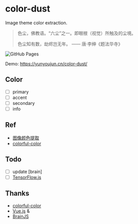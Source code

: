 # color-dust

Image theme color extraction.

> 色尘，佛教语。“六尘”之一。即眼根（视觉）所触及的尘境。
>
> 色尘知有数，劫烬岂无年。
> —— 唐·李绅《题法华寺》

![GitHub Pages](https://github.com/YunYouJun/color-dust/workflows/GitHub%20Pages/badge.svg)

Demo: <https://yunyoujun.cn/color-dust/>

## Color

- [ ] primary
- [ ] accent
- [ ] secondary
- [ ] info

## Ref

- [图像颜色提取](https://codepen.io/zhaojun/post/cc)
- [colorful-color](https://github.com/woshizja/colorful-color)

## Todo

- [ ] update [brain]
- [ ] [TensorFlow.js](https://tensorflow.google.cn/js/)

## Thanks

- [colorful-color](https://github.com/woshizja/colorful-color)
- [Vue.js](https://vuejs.org/) & [](https://nuxtjs.org/)
- [BrainJS](https://github.com/BrainJS/brain.js)
